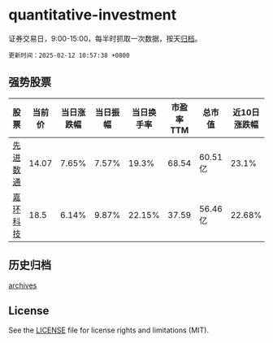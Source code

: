# quantitative-investment

证券交易日，9:00-15:00，每半时抓取一次数据，按天[归档](archives)。

`更新时间：2025-02-12 10:57:38 +0800`

## 强势股票

|股票|当前价|当日涨跌幅|当日振幅|当日换手率|市盈率TTM|总市值|近10日涨跌幅|
|----|----|----|----|----|----|----|----|
|[先进数通](https://xueqiu.com/S/SZ300541)|14.07|7.65%|7.57%|19.3%|68.54|60.51亿|23.1%|
|[嘉环科技](https://xueqiu.com/S/SH603206)|18.5|6.14%|9.87%|22.15%|37.59|56.46亿|22.68%|

## 历史归档

[archives](archives)

## License

See the [LICENSE](LICENSE) file for license rights and limitations (MIT).